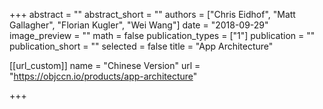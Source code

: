 +++
abstract = ""
abstract_short = ""
authors = ["Chris Eidhof", "Matt Gallagher", "Florian Kugler", "Wei Wang"]
date = "2018-09-29"
image_preview = ""
math = false
publication_types = ["1"]
publication = ""
publication_short = ""
selected = false
title = "App Architecture"

[[url_custom]]
name = "Chinese Version"
url = "https://objccn.io/products/app-architecture"

+++

